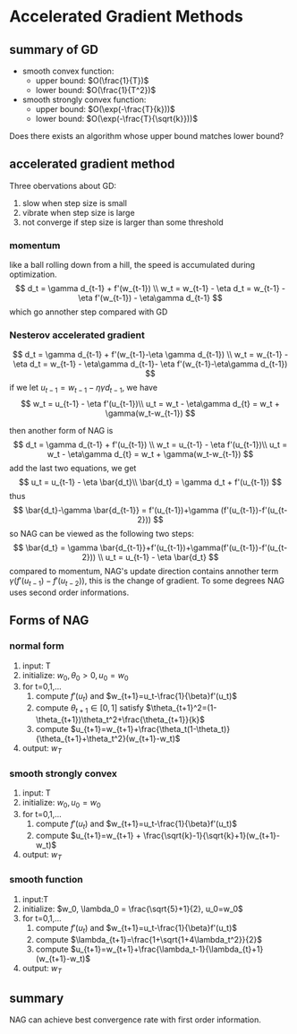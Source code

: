 # Accelerated Gradient Methods

## summary of GD

- smooth convex function:
  - upper bound: $O(\frac{1}{T})$
  - lower bound: $O(\frac{1}{T^2})$
- smooth strongly convex function:
  - upper bound: $O(\exp(-\frac{T}{k}))$
  - lower bound: $O(\exp(-\frac{T}{\sqrt{k}}))$

Does there exists an algorithm whose upper bound matches lower bound?

## accelerated gradient method

Three obervations about GD:

1. slow when step size is small
2. vibrate when step size is large
3. not converge if step size is larger than some threshold

### momentum

like a ball rolling down from a hill, the speed is accumulated during optimization.
$$
d_t = \gamma d_{t-1} + f'(w_{t-1}) \\
w_t = w_{t-1} - \eta d_t = w_{t-1} - \eta f'(w_{t-1}) - \eta\gamma d_{t-1}
$$
which go annother step compared with GD

### Nesterov accelerated gradient

$$
d_t = \gamma d_{t-1} + f'(w_{t-1}-\eta \gamma d_{t-1}) \\
w_t = w_{t-1} - \eta d_t = w_{t-1} - \eta\gamma d_{t-1}- \eta f'(w_{t-1}-\eta\gamma d_{t-1})
$$
if we let $u_{t-1} = w_{t-1}-\eta\gamma d_{t-1}$, we have
$$
w_t = u_{t-1} - \eta f'(u_{t-1})\\
u_t = w_t - \eta\gamma d_{t} = w_t + \gamma(w_t-w_{t-1})
$$

then another form of NAG is
$$
d_t = \gamma d_{t-1} + f'(u_{t-1}) \\
w_t = u_{t-1} - \eta f'(u_{t-1})\\
u_t = w_t - \eta\gamma d_{t} = w_t + \gamma(w_t-w_{t-1})
$$
add the last two equations, we get
$$
u_t = u_{t-1} - \eta \bar{d_t}\\
\bar{d_t} = \gamma d_t + f'(u_{t-1})
$$
thus
$$
\bar{d_t}-\gamma \bar{d_{t-1}} = f'(u_{t-1})+\gamma (f'(u_{t-1})-f'(u_{t-2}))
$$
so NAG can be viewed as the following two steps:
$$
\bar{d_t} = \gamma \bar{d_{t-1}}+f'(u_{t-1})+\gamma(f'(u_{t-1})-f'(u_{t-2})) \\
u_t = u_{t-1} - \eta \bar{d_t}
$$
compared to momentum, NAG's update direction contains annother term $\gamma(f'(u_{t-1})-f'(u_{t-2}))$, this is the change of gradient. To some degrees NAG uses second order informations.

## Forms of NAG

### normal form

1. input: T
2. initialize: $w_0, \theta_0 >0, u_0=w_0$
3. for t=0,1,...
   1. compute $f'(u_t)$ and $w_{t+1}=u_t-\frac{1}{\beta}f'(u_t)$
   2. compute $\theta_{t+1}\in [0,1]$ satisfy $\theta_{t+1}^2=(1-\theta_{t+1})\theta_t^2+\frac{\theta_{t+1}}{k}$
   3. compute $u_{t+1}=w_{t+1}+\frac{\theta_t(1-\theta_t)}{\theta_{t+1}+\theta_t^2}(w_{t+1}-w_t)$
4. output: $w_T$

### smooth strongly convex

1. input: T
2. initialize: $w_0, u_0=w_0$
3. for t=0,1,...
   1. compute $f'(u_t)$ and $w_{t+1}=u_t-\frac{1}{\beta}f'(u_t)$
   2. compute $u_{t+1}=w_{t+1} + \frac{\sqrt{k}-1}{\sqrt{k}+1}(w_{t+1}-w_t)$
4. output: $w_T$

### smooth function

1. input:T
2. initialize: $w_0, \lambda_0 = \frac{\sqrt{5}+1}{2}, u_0=w_0$
3. for t=0,1,...
   1. compute $f'(u_t)$ and $w_{t+1}=u_t-\frac{1}{\beta}f'(u_t)$
   2. compute $\lambda_{t+1}=\frac{1+\sqrt{1+4\lambda_t^2}}{2}$
   3. compute $u_{t+1}=w_{t+1}+\frac{\lambda_t-1}{\lambda_{t}+1}(w_{t+1}-w_t)$
4. output: $w_T$

## summary

NAG can achieve best convergence rate with first order information.